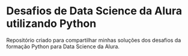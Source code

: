 # Desafios de Data Science da Alura utilizando Python
Repositório criado para compartilhar minhas soluções dos desafios da formação Python para Data Science da Alura.
